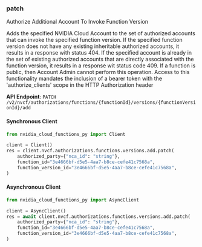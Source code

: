 
### patch <a name="patch"></a>
Authorize Additional Account To Invoke Function Version

Adds the specified NVIDIA Cloud Account to the set of authorized accounts that  can invoke the specified function version. If the specified function version  does not have any existing inheritable authorized accounts, it results in a  response with status 404. If the specified account is already in the set of  existing authorized accounts that are directly associated with the function  version, it results in a response wit status code 409. If a function is public,  then Account Admin cannot perform this operation. Access to this functionality mandates the inclusion of a bearer token with the  'authorize_clients' scope in the HTTP Authorization header 

**API Endpoint**: `PATCH /v2/nvcf/authorizations/functions/{functionId}/versions/{functionVersionId}/add`

#### Synchronous Client

```python
from nvidia_cloud_functions_py import Client

client = Client()
res = client.nvcf.authorizations.functions.versions.add.patch(
    authorized_party={"nca_id": "string"},
    function_id="3e4666bf-d5e5-4aa7-b8ce-cefe41c7568a",
    function_version_id="3e4666bf-d5e5-4aa7-b8ce-cefe41c7568a",
)
```

#### Asynchronous Client

```python
from nvidia_cloud_functions_py import AsyncClient

client = AsyncClient()
res = await client.nvcf.authorizations.functions.versions.add.patch(
    authorized_party={"nca_id": "string"},
    function_id="3e4666bf-d5e5-4aa7-b8ce-cefe41c7568a",
    function_version_id="3e4666bf-d5e5-4aa7-b8ce-cefe41c7568a",
)
```
